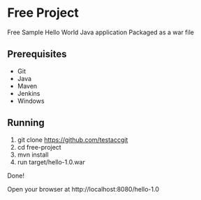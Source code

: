 Free Project
=============================

Free Sample Hello World Java application 
Packaged as a war file

## Prerequisites

- Git
- Java
- Maven
- Jenkins
- Windows

## Running

1. git clone https://github.com/testaccgit
2. cd free-project
3. mvn install
4. run target/hello-1.0.war

Done!

Open your browser at http://localhost:8080/hello-1.0 
